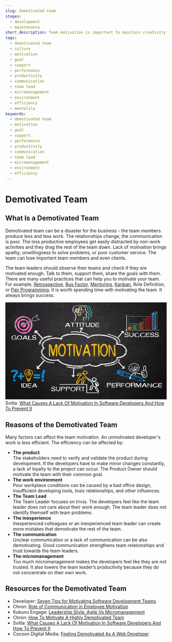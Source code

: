 ```yaml
---
slug: demotivated-team
stages:
  - development
  - maintenance
short_description: Team motivation is important to maintain creativity. Employee dissatisfaction can be caused by many factors. The team leader’s job is to motivate the team and therefore create a productive climate.
tags:
  - demotivated team
  - culture
  - motivation
  - goal
  - support
  - performance
  - productivity
  - communication
  - team lead
  - micromanagement
  - environment
  - efficiency
  - mentality
keywords:
  - demotivated team
  - motivation
  - goal
  - support
  - performance
  - productivity
  - communication
  - team lead
  - micromanagement
  - environment
  - efficiency
---
```


# Demotivated Team

## What Is a Demotivated Team

Demotivated team can be a disaster for the business - the team members produce less and less work. The relationships change, the communication is poor. The less productive employees get easily distracted by non-work activities and they drag the rest of the team down. Lack of motivation brings apathy, unwillingness to solve problems, or poor customer service. The team can lose important team members and even clients.

The team leaders should observe their teams and check if they are motivated enough. Talk to them, support them, share the goals with them. There are many useful practices that can help you to motivate your team. For example, [Retrospective](/practices/retrospective), [Bus Factor](/practices/bus-factor), [Mentoring](/practices/mentoring), [Kanban](/practices/kanban), Role Definition, or [Pair Programming](/practices/pair-programming). It is worth spending time with motivating the team. It always brings success.

![Demotivated Team](../files/demotivated_team.jpg)  
Svitla: [What Causes A Lack Of Motivation In Software Developers And How To Prevent It](https://svitla.com/blog/what-causes-a-lack-of-motivation-in-software-developers-and-how-to-prevent-it)

## Reasons of the Demotivated Team

Many factors can affect the team motivation. An unmotivated developer's work is less efficient. The efficiency can be affected by:

- **The product**  
  The stakeholders need to verify and validate the product during development. If the developers have to make minor changes constantly, a lack of loyalty to the project can occur. The Product Owner should motivate the team with their common goal.
- **The work environment**  
  Poor workplace conditions can be caused by a bad office design, insufficient developing tools, toxic relationships, and other influences.
- **The Team Lead**  
  The Team Leader focuses on trivia. The developers feel like the team leader does not care about their work enough. The team leader does not identify themself with team problems.
- **The inexperience**  
  Inexperienced colleagues or an inexperienced team leader can create more mistakes that demotivate the rest of the team.
- **The communication**  
  Unclear communication or a lack of communication can be also demotivating. Good communication strengthens team relationships and trust towards the team leaders.
- **The micromanagement**  
  Too much micromanagement makes the developers feel like they are not trusted. It also lowers the team leader’s productivity because they do not concentrate on their own work.

## Resources for the Demotivated Team

- Developer: [Seven Tips for Motivating Software Development Teams](https://www.developer.com/mgmt/seven-tips-for-motivating-software-development-teams.html)
- Chron: [Role of Communication in Employee Motivation](https://smallbusiness.chron.com/role-communication-employee-motivation-11914.html)
- Kukunu Engage: [Leadership Style: Agile Vs Micromanagement](https://engage.kununu.com/en/blog/leadership-style-agile-vs-micromanagement/)
- Chron: [How To Motivate A Highly Demotivated Team](https://smallbusiness.chron.com/motivate-highly-demotivated-team-78572.html)
- Svitla: [What Causes A Lack Of Motivation In Software Developers And How To Prevent It](https://svitla.com/blog/what-causes-a-lack-of-motivation-in-software-developers-and-how-to-prevent-it)
- Cocoon Digital Media: [Feeling Demotivated As A Web Developer](https://createdbycocoon.com/post/feeling-demotivated-web-developer)
